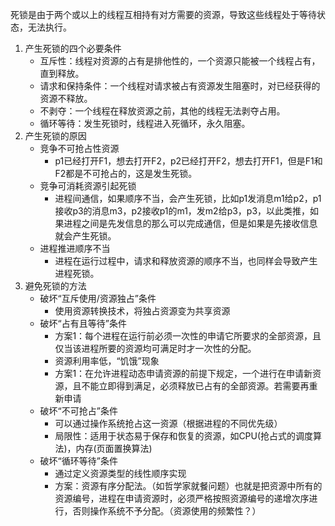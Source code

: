 死锁是由于两个或以上的线程互相持有对方需要的资源，导致这些线程处于等待状态，无法执行。

1. 产生死锁的四个必要条件
   * 互斥性：线程对资源的占有是排他性的，一个资源只能被一个线程占有，直到释放。
   * 请求和保持条件：一个线程对请求被占有资源发生阻塞时，对已经获得的资源不释放。
   * 不剥夺：一个线程在释放资源之前，其他的线程无法剥夺占用。
   * 循环等待：发生死锁时，线程进入死循环，永久阻塞。
2. 产生死锁的原因
   * 竞争不可抢占性资源
      * p1已经打开F1，想去打开F2，p2已经打开F2，想去打开F1，但是F1和F2都是不可抢占的，这是发生死锁。
   * 竞争可消耗资源引起死锁
      * 进程间通信，如果顺序不当，会产生死锁，比如p1发消息m1给p2，p1接收p3的消息m3，p2接收p1的m1，发m2给p3，p3，以此类推，如果进程之间是先发信息的那么可以完成通信，但是如果是先接收信息就会产生死锁。
   * 进程推进顺序不当
      * 进程在运行过程中，请求和释放资源的顺序不当，也同样会导致产生进程死锁。
3. 避免死锁的方法
   * 破坏“互斥使用/资源独占”条件
      * 使用资源转换技术，将独占资源变为共享资源
   * 破坏“占有且等待”条件
      * 方案1：每个进程在运行前必须一次性的申请它所要求的全部资源，且仅当该进程所要的资源均可满足时才一次性的分配。
      * 资源利用率低，“饥饿”现象
      * 方案1：在允许进程动态申请资源的前提下规定，一个进行在申请新资源，且不能立即得到满足，必须释放已占有的全部资源。若需要再重新申请
   * 破坏“不可抢占”条件
      * 可以通过操作系统抢占这一资源（根据进程的不同优先级）
      * 局限性：适用于状态易于保存和恢复的资源，如CPU(抢占式的调度算法)，内存(页面置换算法)
   * 破坏“循环等待”条件
      * 通过定义资源类型的线性顺序实现
      * 方案：资源有序分配法。（如哲学家就餐问题）也就是把资源中所有的资源编号，进程在申请资源时，必须严格按照资源编号的递增次序进行，否则操作系统不予分配。（资源使用的频繁性？）